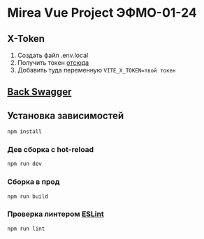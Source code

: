# Mirea Vue Project ЭФМО-01-24

## X-Token

1. Создать файл .env.local
2. Получить токен [отсюда](https://oauth.yandex.ru/authorize?response_type=token&client_id=2fe7c34b1abd45028d39d2160655e0ce)
3. Добавить туда переменную `VITE_X_TOKEN=твой токен`

## [Back Swagger](http://130.193.59.30:8082/)

## Установка зависимостей

```sh
npm install
```

### Дев сборка с hot-reload

```sh
npm run dev
```

### Сборка в прод

```sh
npm run build
```

### Проверка линтером [ESLint](https://eslint.org/)

```sh
npm run lint
```
